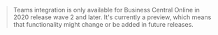> Teams integration is only available for Business Central Online in 2020 release wave 2 and later. It's currently a preview, which means that functionality might change or be added in future releases.